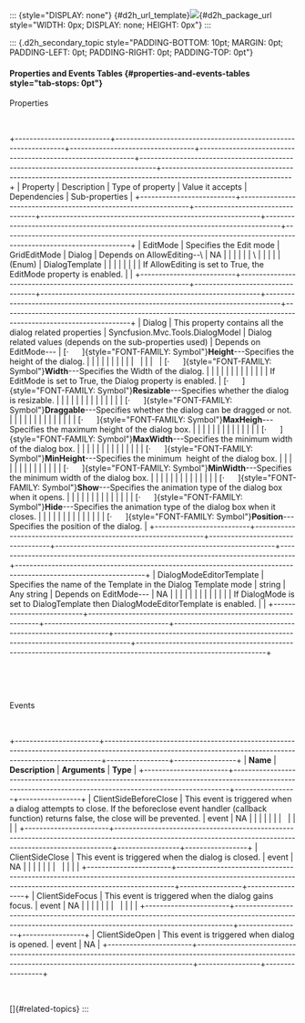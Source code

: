 ::: {style="DISPLAY: none"}
[](ms-xhelp:///?Id=d2h_url_template){#d2h_url_template}![](!package_url!){#d2h_package_url style="WIDTH: 0px; DISPLAY: none; HEIGHT: 0px"}
:::

::: {.d2h_secondary_topic style="PADDING-BOTTOM: 10pt; MARGIN: 0pt; PADDING-LEFT: 0pt; PADDING-RIGHT: 0pt; PADDING-TOP: 0pt"}
#### Properties and Events Tables {#properties-and-events-tables style="tab-stops: 0pt"}

Properties

 

+--------------------------+----------------------------------------------------------------+----------------------------------+------------------------------------------------------------+----------------------------------------------------------------------------------+-----------------------------------------------------------------------------------------------------------------+
| Property                 | Description                                                    | Type of property                 | Value it accepts                                           | Dependencies                                                                     | Sub-properties                                                                                                  |
+--------------------------+----------------------------------------------------------------+----------------------------------+------------------------------------------------------------+----------------------------------------------------------------------------------+-----------------------------------------------------------------------------------------------------------------+
| EditMode                 | Specifies the Edit mode                                        | GridEditMode                     | Dialog                                                     | Depends on AllowEditing\--\                                                      | NA                                                                                                              |
|                          |                                                                |                                  |                                                            | \                                                                                |                                                                                                                 |
|                          |                                                                | (Enum)                           | DialogTemplate                                             |                                                                                  |                                                                                                                 |
|                          |                                                                |                                  |                                                            | If AllowEditing is set to True, the EditMode property is enabled.                |                                                                                                                 |
+--------------------------+----------------------------------------------------------------+----------------------------------+------------------------------------------------------------+----------------------------------------------------------------------------------+-----------------------------------------------------------------------------------------------------------------+
| Dialog                   | This property contains all the dialog related properties       | Syncfusion.Mvc.Tools.DialogModel | Dialog related values (depends on the sub-properties used) | Depends on EditMode---                                                           | [·      ]{style="FONT-FAMILY: Symbol"}**Height**---Specifies the height of the dialog.                          |
|                          |                                                                |                                  |                                                            |                                                                                  |                                                                                                                 |
|                          |                                                                |                                  |                                                            |                                                                                  | [·      ]{style="FONT-FAMILY: Symbol"}**Width**---Specifies the Width of the dialog.                            |
|                          |                                                                |                                  |                                                            |                                                                                  |                                                                                                                 |
|                          |                                                                |                                  |                                                            | If EditMode is set to True, the Dialog property is enabled.                      | [·      ]{style="FONT-FAMILY: Symbol"}**Resizable**---Specifies whether the dialog is resizable.                |
|                          |                                                                |                                  |                                                            |                                                                                  |                                                                                                                 |
|                          |                                                                |                                  |                                                            |                                                                                  | [·      ]{style="FONT-FAMILY: Symbol"}**Draggable**---Specifies whether the dialog can be dragged or not.       |
|                          |                                                                |                                  |                                                            |                                                                                  |                                                                                                                 |
|                          |                                                                |                                  |                                                            |                                                                                  | [·      ]{style="FONT-FAMILY: Symbol"}**MaxHeigh**---Specifies the maximum height of the dialog box.            |
|                          |                                                                |                                  |                                                            |                                                                                  |                                                                                                                 |
|                          |                                                                |                                  |                                                            |                                                                                  | [·      ]{style="FONT-FAMILY: Symbol"}**MaxWidth**---Specifies the minimum width of the dialog box.             |
|                          |                                                                |                                  |                                                            |                                                                                  |                                                                                                                 |
|                          |                                                                |                                  |                                                            |                                                                                  | [·      ]{style="FONT-FAMILY: Symbol"}**MinHeight**---Specifies the minimum  height of the dialog box.          |
|                          |                                                                |                                  |                                                            |                                                                                  |                                                                                                                 |
|                          |                                                                |                                  |                                                            |                                                                                  | [·      ]{style="FONT-FAMILY: Symbol"}**MinWidth**---Specifies the minimum width of the dialog box.             |
|                          |                                                                |                                  |                                                            |                                                                                  |                                                                                                                 |
|                          |                                                                |                                  |                                                            |                                                                                  | [·      ]{style="FONT-FAMILY: Symbol"}**Show**---Specifies the animation type of the dialog box when it opens.  |
|                          |                                                                |                                  |                                                            |                                                                                  |                                                                                                                 |
|                          |                                                                |                                  |                                                            |                                                                                  | [·      ]{style="FONT-FAMILY: Symbol"}**Hide**---Specifies the animation type of the dialog box when it closes. |
|                          |                                                                |                                  |                                                            |                                                                                  |                                                                                                                 |
|                          |                                                                |                                  |                                                            |                                                                                  | [·      ]{style="FONT-FAMILY: Symbol"}**Position**---Specifies the position of the dialog.                      |
+--------------------------+----------------------------------------------------------------+----------------------------------+------------------------------------------------------------+----------------------------------------------------------------------------------+-----------------------------------------------------------------------------------------------------------------+
| DialogModeEditorTemplate | Specifies the name of the Template in the Dialog Template mode | string                           | Any string                                                 | Depends on EditMode---                                                           | NA                                                                                                              |
|                          |                                                                |                                  |                                                            |                                                                                  |                                                                                                                 |
|                          |                                                                |                                  |                                                            | If DialogMode is set to DialogTemplate then DialogModeEditorTemplate is enabled. |                                                                                                                 |
+--------------------------+----------------------------------------------------------------+----------------------------------+------------------------------------------------------------+----------------------------------------------------------------------------------+-----------------------------------------------------------------------------------------------------------------+

 

 

Events

 

+-----------------------+-----------------------------------------------------------------------------------------------------------------------------------------------------------+-----------------+-----------------+
| **Name**              | **Description**                                                                                                                                           | **Arguments**   | **Type**        |
+-----------------------+-----------------------------------------------------------------------------------------------------------------------------------------------------------+-----------------+-----------------+
| ClientSideBeforeClose | This event is triggered when a dialog attempts to close. If the beforeclose event handler (callback function) returns false, the close will be prevented. | event           | NA              |
|                       |                                                                                                                                                           |                 |                 |
|                       |                                                                                                                                                           |                 |                 |
+-----------------------+-----------------------------------------------------------------------------------------------------------------------------------------------------------+-----------------+-----------------+
| ClientSideClose       | This event is triggered when the dialog is closed.                                                                                                        | event           | NA              |
|                       |                                                                                                                                                           |                 |                 |
|                       |                                                                                                                                                           |                 |                 |
+-----------------------+-----------------------------------------------------------------------------------------------------------------------------------------------------------+-----------------+-----------------+
| ClientSideFocus       | This event is triggered when the dialog gains focus.                                                                                                      | event           | NA              |
|                       |                                                                                                                                                           |                 |                 |
|                       |                                                                                                                                                           |                 |                 |
+-----------------------+-----------------------------------------------------------------------------------------------------------------------------------------------------------+-----------------+-----------------+
| ClientSideOpen        | This event is triggered when dialog is opened.                                                                                                            | event           | NA              |
+-----------------------+-----------------------------------------------------------------------------------------------------------------------------------------------------------+-----------------+-----------------+

 

[]{#related-topics}
:::
